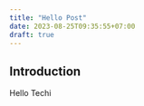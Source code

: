 ```yaml
---
title: "Hello Post"
date: 2023-08-25T09:35:55+07:00
draft: true
---
```


## Introduction

Hello Techi

